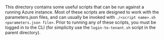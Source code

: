This directory contains some useful scripts that can be run against a running Azure instance. Most of these scripts are designed to work with the parameters.json files, and can usually be invoked with `./<script name>.sh <parameters.json file>`. Prior to running any of these scripts, you must be logged in to the CLI (for simplicity use the `login-to-tenant.sh` script in the parent directory).